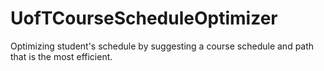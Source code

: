 # UofTCourseScheduleOptimizer
Optimizing student's schedule by suggesting a course schedule and path that is the most efficient.
